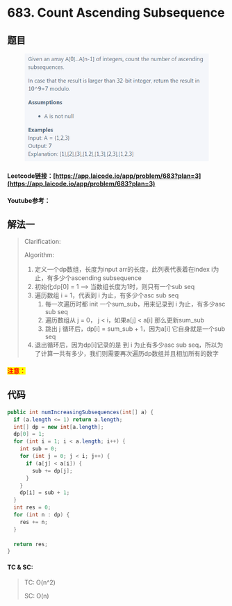 # 683. Count Ascending Subsequence

## 题目

<figure><img src="../../.gitbook/assets/image (2).png" alt=""><figcaption></figcaption></figure>

#### Leetcode链接：[https://app.laicode.io/app/problem/683?plan=3](https://app.laicode.io/app/problem/683?plan=3)

#### Youtube参考：

## 解法一

> Clarification:&#x20;
>
> Algorithm:&#x20;
>
> 1. 定义一个dp数组，长度为input arr的长度，此列表代表着在index i为止，有多少个ascending subsequence
> 2. 初始化dp\[0] = 1 --> 当数组长度为1时，则只有一个sub seq
> 3. 遍历数组 i = 1，代表到 i 为止，有多少个asc sub seq
>    1. 每一次遍历时都 init 一个sum\_sub，用来记录到 i 为止，有多少asc sub seq
>    2. 遍历数组从 j = 0， j < i，如果a\[j] < a\[i] 那么更新sum\_sub
>    3. 跳出 j 循环后，dp\[i] = sum\_sub + 1，因为a\[i] 它自身就是一个sub seq
> 4. 退出循环后，因为dp\[i]记录的是 到 i 为止有多少asc sub seq，所以为了计算一共有多少，我们则需要再次遍历dp数组并且相加所有的数字

#### <mark style="color:red;">注意：</mark>

## 代码

```java
public int numIncreasingSubsequences(int[] a) {
  if (a.length <= 1) return a.length;
  int[] dp = new int[a.length];
  dp[0] = 1;
  for (int i = 1; i < a.length; i++) {
    int sub = 0;
    for (int j = 0; j < i; j++) {
      if (a[j] < a[i]) {
        sub += dp[j];
      }
    }
    dp[i] = sub + 1;
  }
  int res = 0;
  for (int n : dp) {
    res += n;
  }

  return res;
}
```

#### TC & SC:&#x20;

> TC: O(n^2)
>
> SC: O(n)
